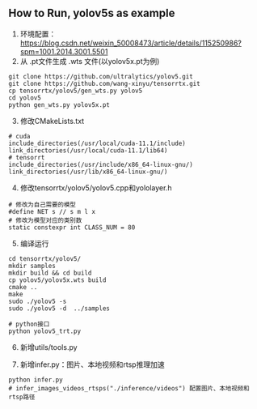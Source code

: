 ## How to Run, yolov5s as example

1. 环境配置：https://blog.csdn.net/weixin_50008473/article/details/115250986?spm=1001.2014.3001.5501
2. 从 .pt文件生成 .wts 文件(以yolov5x.pt为例)

```
git clone https://github.com/ultralytics/yolov5.git
git clone https://github.com/wang-xinyu/tensorrtx.git
cp tensorrtx/yolov5/gen_wts.py yolov5
cd yolov5
python gen_wts.py yolov5x.pt
```

3. 修改CMakeLists.txt

```
# cuda
include_directories(/usr/local/cuda-11.1/include)
link_directories(/usr/local/cuda-11.1/lib64)
# tensorrt
include_directories(/usr/include/x86_64-linux-gnu/)
link_directories(/usr/lib/x86_64-linux-gnu/)
```

4. 修改tensorrtx/yolov5/yolov5.cpp和yololayer.h

```
# 修改为自己需要的模型
#define NET s // s m l x
# 修改为模型对应的类别数
static constexpr int CLASS_NUM = 80
```

5. 编译运行

```
cd tensorrtx/yolov5/
mkdir samples
mkdir build && cd build
cp yolov5/yolov5x.wts build
cmake ..
make
sudo ./yolov5 -s 
sudo ./yolov5 -d  ../samples

# python接口
python yolov5_trt.py
```

6. 新增utils/tools.py

7. 新增infer.py：图片、本地视频和rtsp推理加速

```
python infer.py
# infer_images_videos_rtsps("./inference/videos") 配置图片、本地视频和rtsp路径
```

